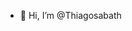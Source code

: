 - 👋 Hi, I’m @Thiagosabath


<!---
Thiagosabath/Thiagosabath is a ✨ special ✨ repository because its `README.md` (this file) appears on your GitHub profile.
You can click the Preview link to take a look at your changes.
--->
